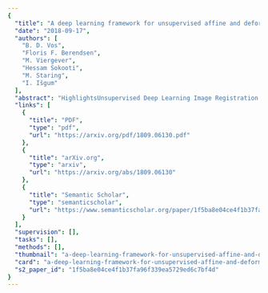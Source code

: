 ```yaml
---
{
  "title": "A deep learning framework for unsupervised affine and deformable image registration",
  "date": "2018-09-17",
  "authors": [
    "B. D. Vos",
    "Floris F. Berendsen",
    "M. Viergever",
    "Hessam Sokooti",
    "M. Staring",
    "I. Išgum"
  ],
  "abstract": "HighlightsUnsupervised Deep Learning Image Registration (DLIR) is feasible for affine and deformable image registration.The method is unsupervised; no registration examples are necessary to train a ConvNet for image registration.Once a ConvNet is trained, image registration can be performed on unseen images in one‐shot.Registration, including image resampling, is near real‐time.Unsupervised DLIR yields image registration performance similar to a conventional approach. Graphical abstract Figure. No caption available. ABSTRACT Image registration, the process of aligning two or more images, is the core technique of many (semi‐)automatic medical image analysis tasks. Recent studies have shown that deep learning methods, notably convolutional neural networks (ConvNets), can be used for image registration. Thus far training of ConvNets for registration was supervised using predefined example registrations. However, obtaining example registrations is not trivial. To circumvent the need for predefined examples, and thereby to increase convenience of training ConvNets for image registration, we propose the Deep Learning Image Registration (DLIR) framework for unsupervised affine and deformable image registration. In the DLIR framework ConvNets are trained for image registration by exploiting image similarity analogous to conventional intensity‐based image registration. After a ConvNet has been trained with the DLIR framework, it can be used to register pairs of unseen images in one shot. We propose flexible ConvNets designs for affine image registration and for deformable image registration. By stacking multiple of these ConvNets into a larger architecture, we are able to perform coarse‐to‐fine image registration. We show for registration of cardiac cine MRI and registration of chest CT that performance of the DLIR framework is comparable to conventional image registration while being several orders of magnitude faster.",
  "links": [
    {
      "title": "PDF",
      "type": "pdf",
      "url": "https://arxiv.org/pdf/1809.06130.pdf"
    },
    {
      "title": "arXiv.org",
      "type": "arxiv",
      "url": "https://arxiv.org/abs/1809.06130"
    },
    {
      "title": "Semantic Scholar",
      "type": "semanticscholar",
      "url": "https://www.semanticscholar.org/paper/1f5ba8e04ce4f1b37fa96f339ea5729ed6c7bf4d"
    }
  ],
  "supervision": [],
  "tasks": [],
  "methods": [],
  "thumbnail": "a-deep-learning-framework-for-unsupervised-affine-and-deformable-image-registration-thumb.jpg",
  "card": "a-deep-learning-framework-for-unsupervised-affine-and-deformable-image-registration-card.jpg",
  "s2_paper_id": "1f5ba8e04ce4f1b37fa96f339ea5729ed6c7bf4d"
}
---
```


